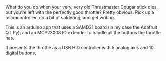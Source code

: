 What do you do when your very, very old Thrustmaster Cougar stick dies, but you're left with the perfectly good throttle? Pretty obvious. Pick up a microcontroller, do a bit of soldering, and get writing.

This is an arduino app that uses a SAMD21 board (in my case the Adafruit QT Py), and an MCP23X08 IO extender to handle all the buttons the throttle has.

It presents the throttle as a USB HID controller with 5 analog axis and 10 digital buttons.

